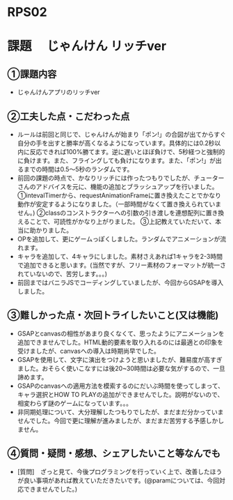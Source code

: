# RPS02

# 課題　 じゃんけん リッチver

## ①課題内容
- じゃんけんアプリのリッチver

## ②工夫した点・こだわった点
- ルールは前回と同じで、じゃんけんが始まり「ポン!」の合図が出てからすぐ自分の手を出すと勝率が高くなるようになっています。具体的には0.2秒以内に反応できれば100%勝てます。逆に遅いとほぼ負けで、5秒経つと強制的に負けます。また、フライングしても負けになります。また、「ポン!」が出るまでの時間は0.5～5秒のランダムです。
- 前回の課題の時点で、かなりリッチには作ったつもりでしたが、チューターさんのアドバイスを元に、機能の追加とブラッシュアップを行いました。
 ①intevalTimerから、requestAnimationFrameに置き換えたことでかなり動作が安定するようになりました。（一部時間がなくて置き換えられていません。)
 ②classのコンストラクターへの引数の引き渡しを連想配列に置き換えることで、可読性がかなり上がりました。
 ③上記教えていただいて、本当に助かりました。
- OPを追加して、更にゲームっぽくしました。ランダムでアニメーションが流れます。
- キャラを追加して、4キャラにしました。素材さえあれば1キャラを2-3時間で追加できると思います。(当然ですが、フリー素材のフォーマットが統一されていないので、苦労します。。。)
- 前回まではバニラJSでコーディングしていましたが、今回からGSAPを導入しました。

## ③難しかった点・次回トライしたいこと(又は機能)
- GSAPとcanvasの相性があまり良くなくて、思ったようにアニメーションを追加できませんでした。HTML動的要素を取り入れるのには最適との印象を受けましたが、canvasへの導入は時期尚早でした。
- GSAPを使用して、文字に演出をつけようと思いましたが、難易度が高すぎました。おそらく使いこなすには後20~30時間は必要な気がするので、一旦諦めます。
- GSAPのcanvasへの適用方法を模索するのにだいぶ時間を使ってしまって、キャラ選択とHOW TO PLAYの追加ができませんでした。説明がないので、相変わらず謎のゲームになっています。。。
- 非同期処理について、大分理解したつもりでしたが、まだまだ分かっていませんでした。今回で更に理解が進みましたが、まだまだ苦労する予感しかしません。

## ④質問・疑問・感想、シェアしたいこと等なんでも
- [質問]　ざっと見て、今後プログラミングを行っていく上で、改善したほうが良い事項があれば教えていただきたいです。(@paramについては、今回対応できませんでした。)

